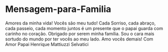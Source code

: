 # Mensagem-para-Familia
Amores da minha vida! Vocês são meu tudo! Cada Sorriso, cada abraço, cada passeio, cada momento juntos é um presente que o papai guarda com carinho no coração. Obrigado por serem minha família. Sou o cara mais sortudo do mundo por ter vocês ao meu lado. Amo vocês demais!
Com Amor Papai Henrique Mattiuzzi Selvatici
